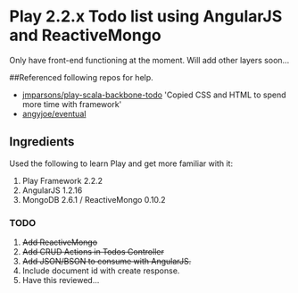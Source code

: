 # Play 2.2.x Todo list using AngularJS and ReactiveMongo

Only have front-end functioning at the moment. Will add other layers soon...

##Referenced following repos for help.
* [jmparsons/play-scala-backbone-todo](https://github.com/jmparsons/play-scala-backbone-todo) 'Copied CSS and HTML to spend more time with framework'
* [angyjoe/eventual](https://github.com/angyjoe/eventual)

## Ingredients
Used the following to learn Play and get more familiar with it:

1. Play Framework 2.2.2
2. AngularJS 1.2.16
3. MongoDB 2.6.1 / ReactiveMongo 0.10.2

### TODO

1. ~~Add ReactiveMongo~~
2. ~~Add CRUD Actions in Todos Controller~~
3. ~~Add JSON/BSON to consume with AngularJS.~~
4. Include document id with create response.
5. Have this reviewed...